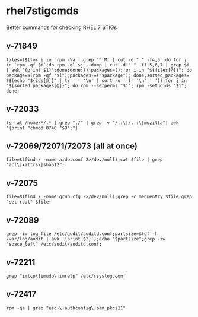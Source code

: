 # rhel7stigcmds
Better commands for checking RHEL 7 STIGs

## v-71849
```
files=($(for i in `rpm -Va | grep '^.M' | cut -d " " -f4,5`;do for j in `rpm -qf $i`;do rpm -ql $j --dump | cut -d " " -f1,5,6,7 | grep $i | awk '{print $1}';done;done;));packages=();for i in "${files[@]}"; do package=$(rpm -qf "$i");packages+=("$package"); done;sorted_packages=($(echo "${ids[@]}" | tr ' ' '\n' | sort -u | tr '\n' ' '));for j in "${sorted_packages[@]}"; do rpm --setperms "$j"; rpm -setugids "$j"; done;
```

## v-72033
`ls -al /home/*/.* | grep "./" | grep -v "/.:\|/..:\|mozilla"| awk '{print "chmod 0740 "$9";"}'`

## v-72069/72071/72073 (all at once)
`file=$(find / -name aide.conf 2>/dev/null);cat $file | grep "acl\|xattrs\|sha512";`

## v-72075
`file=$(find / -name grub.cfg 2>/dev/null);grep -c menuentry $file;grep "set root" $file;`

## v-72089
`grep -iw log_file /etc/audit/auditd.conf;partsize=$(df -h /var/log/audit | awk '{print $2}');echo "$partsize";grep -iw "space_left" /etc/audit/auditd.conf;`

## v-72211
`grep "imtcp\|imudp\|imrelp" /etc/rsyslog.conf`

## v-72417
`rpm -qa | grep "esc-\|authconfig\|pam_pkcs11"`
